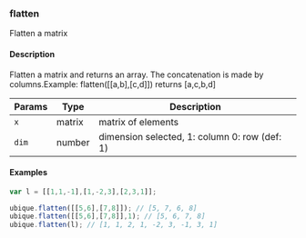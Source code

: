 ### flatten
Flatten a matrix


#### Description

Flatten a matrix and returns an array. The concatenation is made by columns.Example: flatten([[a,b],[c,d]]) returns [a,c,b,d]


|Params|Type|Description
|---------|----|-----------
|`x` | matrix | matrix of elements
|`dim` | number | dimension selected, 1: column 0: row (def: 1)


#### Examples

```js
var l = [[1,1,-1],[1,-2,3],[2,3,1]];

ubique.flatten([[5,6],[7,8]]); // [5, 7, 6, 8]
ubique.flatten([[5,6],[7,8]],1); // [5, 6, 7, 8]
ubique.flatten(l); // [1, 1, 2, 1, -2, 3, -1, 3, 1]
```

